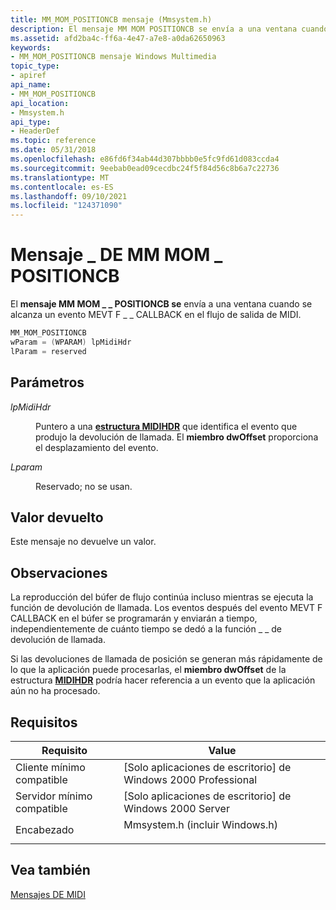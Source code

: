 ```yaml
---
title: MM_MOM_POSITIONCB mensaje (Mmsystem.h)
description: El mensaje MM MOM POSITIONCB se envía a una ventana cuando se alcanza un evento \_ \_ MEVT \_ F \_ CALLBACK en el flujo de salida de MIDI.
ms.assetid: afd2ba4c-ff6a-4e47-a7e8-a0da62650963
keywords:
- MM_MOM_POSITIONCB mensaje Windows Multimedia
topic_type:
- apiref
api_name:
- MM_MOM_POSITIONCB
api_location:
- Mmsystem.h
api_type:
- HeaderDef
ms.topic: reference
ms.date: 05/31/2018
ms.openlocfilehash: e86fd6f34ab44d307bbbb0e5fc9fd61d083ccda4
ms.sourcegitcommit: 9eebab0ead09cecdbc24f5f84d56c8b6a7c22736
ms.translationtype: MT
ms.contentlocale: es-ES
ms.lasthandoff: 09/10/2021
ms.locfileid: "124371090"
---
```

# <a name="mm_mom_positioncb-message"></a>Mensaje \_ DE MM MOM \_ POSITIONCB

El **mensaje MM MOM \_ \_ POSITIONCB se** envía a una ventana cuando se alcanza un evento MEVT F \_ \_ CALLBACK en el flujo de salida de MIDI.


```C++
MM_MOM_POSITIONCB 
wParam = (WPARAM) lpMidiHdr 
lParam = reserved 
```



## <a name="parameters"></a>Parámetros

<dl> <dt>

<span id="lpMidiHdr"></span><span id="lpmidihdr"></span><span id="LPMIDIHDR"></span>*lpMidiHdr*
</dt> <dd>

Puntero a una [**estructura MIDIHDR**](/windows/win32/api/mmeapi/ns-mmeapi-midihdr) que identifica el evento que produjo la devolución de llamada. El **miembro dwOffset** proporciona el desplazamiento del evento.

</dd> <dt>

<span id="lParam"></span><span id="lparam"></span><span id="LPARAM"></span>*Lparam*
</dt> <dd>

Reservado; no se usan.

</dd> </dl>

## <a name="return-value"></a>Valor devuelto

Este mensaje no devuelve un valor.

## <a name="remarks"></a>Observaciones

La reproducción del búfer de flujo continúa incluso mientras se ejecuta la función de devolución de llamada. Los eventos después del evento MEVT F CALLBACK en el búfer se programarán y enviarán a tiempo, independientemente de cuánto tiempo se dedó a la función \_ \_ de devolución de llamada.

Si las devoluciones de llamada de posición se generan más rápidamente de lo que la aplicación puede procesarlas, el **miembro dwOffset** de la estructura [**MIDIHDR**](/windows/win32/api/mmeapi/ns-mmeapi-midihdr) podría hacer referencia a un evento que la aplicación aún no ha procesado.

## <a name="requirements"></a>Requisitos



| Requisito | Value |
|-------------------------------------|-----------------------------------------------------------------------------------------------------------|
| Cliente mínimo compatible<br/> | \[Solo aplicaciones de escritorio\] de Windows 2000 Professional<br/>                                                |
| Servidor mínimo compatible<br/> | \[Solo aplicaciones de escritorio\] de Windows 2000 Server<br/>                                                      |
| Encabezado<br/>                   | <dl> <dt>Mmsystem.h (incluir Windows.h)</dt> </dl> |



## <a name="see-also"></a>Vea también

<dl> <dt>

[Mensajes DE MIDI](midi-messages.md)
</dt> </dl>

 

